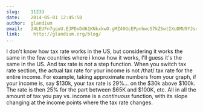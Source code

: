```yaml
---
slug:    11233
date:    2014-05-01 12:45:50
author:  glandium
email:   24LEUFn7gquU.EJPDxDd61KNkxkwO.gMZ40GcEPpnhwcS7kZSwtIXuDMU9YJs=
link:     http://glandium.org/blog/
...
```


I don't know how tax rate works in the US, but considering it works
the same in the few countries where i know how it works, I'll guess
it's the same in the US. And tax rate is *not* a step function. When
you switch tax rate section, the actual tax rate for your income is
not /that/ tax rate for the entire income. For example, taking
approximate numbers from your graph, if your income is, say $130k,
your tax rate is 29%... on the $30k above $100k. The rate is then 25%
for the part between $65K and $100K, etc. All in all the amount of tax
you pay vs. income is a *continuous* function, with its slope changing
at the income points where the tax rate changes.
